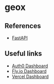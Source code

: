 # geox
## References

- [FastAPI](https://github.com/tiangolo/fastapi)

## Useful links

- [Auth0 Dashboard](https://manage.auth0.com/dashboard/us/dev-w40e3mxg/)
- [Fly.io Dashboard](https://fly.io/dashboard/geox)
- [Vercel Dashboard](https://vercel.com/quincy-s/geox)

